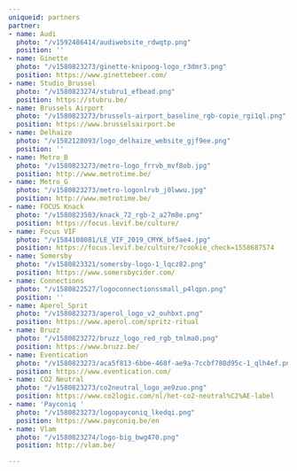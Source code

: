 ```yaml
---
uniqueid: partners
partner:
- name: Audi
  photo: "/v1592486414/audiwebsite_rdwqtp.png"
  position: ''
- name: Ginette
  photo: "/v1580823273/ginette-knipoog-logo_r3dmr3.png"
  position: https://www.ginettebeer.com/
- name: Studio_Brussel
  photo: "/v1580823274/stubru1_efbead.png"
  position: https://stubru.be/
- name: Brussels Airport
  photo: "/v1580823273/brussels-airport_baseline_rgb-copie_rgi1ql.png"
  position: https://www.brusselsairport.be
- name: Delhaize
  photo: "/v1582128093/logo_delhaize_website_gjf9ee.png"
  position: ''
- name: Metro_B
  photo: "/v1580823273/metro-logo_frrvb_mvf8ob.jpg"
  position: http://www.metrotime.be/
- name: Metro_G
  photo: "/v1580823273/metro-logonlrvb_j0lwwu.jpg"
  position: http://www.metrotime.be/
- name: FOCUS Knack
  photo: "/v1580823503/knack_72_rgb-2_a27m8e.png"
  position: https://focus.levif.be/culture/
- name: Focus VIF
  photo: "/v1584108081/LE_VIF_2019_CMYK_bf5ae4.jpg"
  position: https://focus.levif.be/culture/?cookie_check=1558687574
- name: Somersby
  photo: "/v1580823321/somersby-logo-1_lqcz82.png"
  position: https://www.somersbycider.com/
- name: Connections
  photo: "/v1580822527/logoconnectionssmall_p4lqpn.png"
  position: ''
- name: Aperol_Sprit
  photo: "/v1580823273/aperol_logo_v2_ouhbxt.png"
  position: https://www.aperol.com/spritz-ritual
- name: Bruzz
  photo: "/v1580823272/bruzz_logo_red_rgb_tmlma0.png"
  position: https://www.bruzz.be/
- name: Eventication
  photo: "/v1580823273/aca5f813-6bbe-468f-ae9a-7ccbf780d95c-1_qlh4ef.png"
  position: https://www.eventication.com/
- name: CO2 Neutral
  photo: "/v1580823273/co2neutral_logo_ae9zuo.png"
  position: https://www.co2logic.com/nl/het-co2-neutral%C2%AE-label
- name: 'Payconiq '
  photo: "/v1580823273/logopayconiq_lkedqi.png"
  position: https://www.payconiq.be/en
- name: Vlam
  photo: "/v1580823274/logo-big_bwg470.png"
  position: http://vlam.be/

---
```


